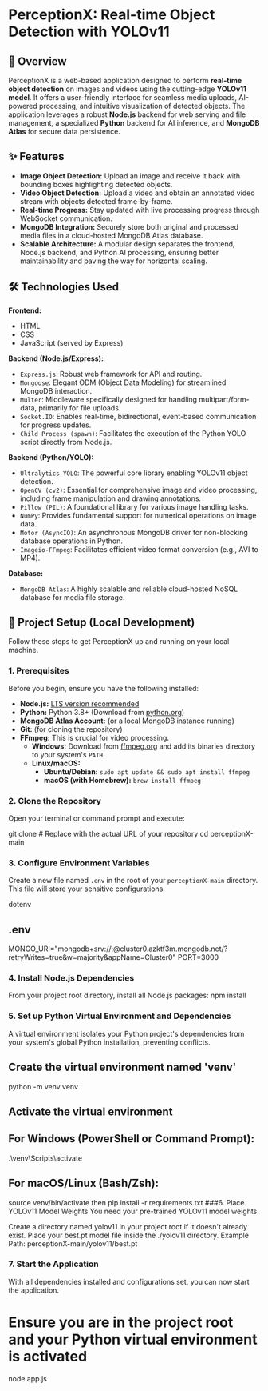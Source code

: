 # PerceptionX: Real-time Object Detection with YOLOv11

## 🚀 Overview

PerceptionX is a web-based application designed to perform **real-time object detection** on images and videos using the cutting-edge **YOLOv11 model**. It offers a user-friendly interface for seamless media uploads, AI-powered processing, and intuitive visualization of detected objects. The application leverages a robust **Node.js** backend for web serving and file management, a specialized **Python** backend for AI inference, and **MongoDB Atlas** for secure data persistence.

## ✨ Features

* **Image Object Detection:** Upload an image and receive it back with bounding boxes highlighting detected objects.
* **Video Object Detection:** Upload a video and obtain an annotated video stream with objects detected frame-by-frame.
* **Real-time Progress:** Stay updated with live processing progress through WebSocket communication.
* **MongoDB Integration:** Securely store both original and processed media files in a cloud-hosted MongoDB Atlas database.
* **Scalable Architecture:** A modular design separates the frontend, Node.js backend, and Python AI processing, ensuring better maintainability and paving the way for horizontal scaling.

## 🛠️ Technologies Used

**Frontend:**
* HTML
* CSS
* JavaScript (served by Express)

**Backend (Node.js/Express):**
* `Express.js`: Robust web framework for API and routing.
* `Mongoose`: Elegant ODM (Object Data Modeling) for streamlined MongoDB interaction.
* `Multer`: Middleware specifically designed for handling multipart/form-data, primarily for file uploads.
* `Socket.IO`: Enables real-time, bidirectional, event-based communication for progress updates.
* `Child Process (spawn)`: Facilitates the execution of the Python YOLO script directly from Node.js.

**Backend (Python/YOLO):**
* `Ultralytics YOLO`: The powerful core library enabling YOLOv11 object detection.
* `OpenCV (cv2)`: Essential for comprehensive image and video processing, including frame manipulation and drawing annotations.
* `Pillow (PIL)`: A foundational library for various image handling tasks.
* `NumPy`: Provides fundamental support for numerical operations on image data.
* `Motor (AsyncIO)`: An asynchronous MongoDB driver for non-blocking database operations in Python.
* `Imageio-FFmpeg`: Facilitates efficient video format conversion (e.g., AVI to MP4).

**Database:**
* `MongoDB Atlas`: A highly scalable and reliable cloud-hosted NoSQL database for media file storage.

## 🚀 Project Setup (Local Development)

Follow these steps to get PerceptionX up and running on your local machine.

### 1. Prerequisites

Before you begin, ensure you have the following installed:

* **Node.js:** [LTS version recommended](https://nodejs.org/en/download/)
* **Python:** Python 3.8+ (Download from [python.org](https://www.python.org/downloads/))
* **MongoDB Atlas Account:** (or a local MongoDB instance running)
* **Git:** (for cloning the repository)
* **FFmpeg:** This is crucial for video processing.
    * **Windows:** Download from [ffmpeg.org](https://ffmpeg.org/download.html) and add its binaries directory to your system's `PATH`.
    * **Linux/macOS:**
        * **Ubuntu/Debian:** `sudo apt update && sudo apt install ffmpeg`
        * **macOS (with Homebrew):** `brew install ffmpeg`

### 2. Clone the Repository

Open your terminal or command prompt and execute:

git clone <your-repository-url> # Replace with the actual URL of your repository
cd perceptionX-main
### 3. Configure Environment Variables

Create a new file named `.env` in the root of your `perceptionX-main` directory. This file will store your sensitive configurations.

dotenv
## .env
MONGO_URI="mongodb+srv://<username>:<password>@cluster0.azktf3m.mongodb.net/?retryWrites=true&w=majority&appName=Cluster0"
PORT=3000
### 4. Install Node.js Dependencies
From your project root directory, install all Node.js packages:
npm install
### 5. Set up Python Virtual Environment and Dependencies
A virtual environment isolates your Python project's dependencies from your system's global Python installation, preventing conflicts.
## Create the virtual environment named 'venv'
python -m venv venv

## Activate the virtual environment
## For Windows (PowerShell or Command Prompt):
.\venv\Scripts\activate
## For macOS/Linux (Bash/Zsh):
source venv/bin/activate
then
pip install -r requirements.txt
###6. Place YOLOv11 Model Weights
You need your pre-trained YOLOv11 model weights.

Create a directory named yolov11 in your project root if it doesn't already exist.
Place your best.pt model file inside the ./yolov11 directory.
Example Path: perceptionX-main/yolov11/best.pt

### 7. Start the Application
With all dependencies installed and configurations set, you can now start the application.
# Ensure you are in the project root and your Python virtual environment is activated
node app.js
